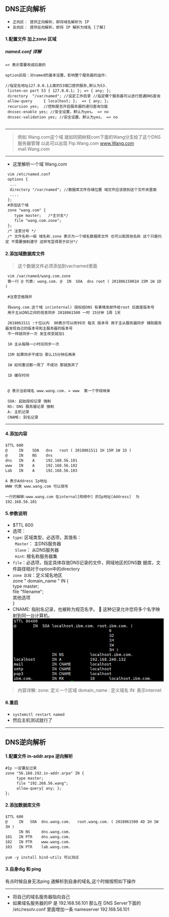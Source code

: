DNS正向解析
----
* `正向区： 提供正向解析，即将域名解析为 IP`
* `反向区： 提供反向解析，即将 IP 解析为域名 [了解]`
#### 1.配置文件 加上zone 区域 

#####  named.conf 详解
```
=> 表示需要改成后面的

option区段：对named的基本设置，影响整个服务器的运作: 
 
//指定在地址127.0.0.1上面的53端口提供服务,默认为53.
 listen-on port 53 { 127.0.0.1; }; => { any; };
 directory  "/var/named"; //设定工作目录 //指定哪个服务器可以进行普通DNS查询  
 allow-query     { localhost; };  => { any; }; 
 recursion yes;  //控制是否开启服务器的递归查询功能 
 dnssec-enable yes; //安全设置，默认为yes。 => no  
 dnssec-validation yes; //安全设置，默认为yes。 => no
 
```
-----
> 例如 Wang.com这个域 就如同把树枝com下面的Wang分支给了这个DNS服务器管理 以此可以出现 Ftp.Wang.com www.Wang.com  mail.Wang.com
----
* 这里解析一个域 Wang.com
```vim
 vim /etc/named.conf  
 options {
  ...
  directory "/var/named"; //数据库文件存储位置 域文件应该放到这个文件夹里面 
  ....
 }; 
 #添加这个域
 zone "wang.com" {
    type master;   /*主分支*/ 
    file "wang.com.zone";
 }; 
 /* 注意分号 */
 /* 文件名称一般 域名称.zone 表示为一个域名数据库文件 也可以取其他名称 这个只是约定 不需要强制遵守 这样写显得易于区分*/
```
#### 2.添加域数据库文件
> 这个数据文件必须添加到var/named里面
```
 vim /var/named/wang.com.zone
 第一行 @ 代表: wang.com. @  IN  SOA  dns root ( 20180615001H 15M 1W 1D )
 
 #注意空格隔开
 
 将wang.com.这个域 in(internal) 授权给DNS 有事情发邮件给root 后面是版本号 
 用于主从DNS之间的信息同步 2018061500 一时 15分钟 1周 1天
 
 2018061511 :十位以内  00表示可以改99次 每天 版本号 用于主从服务器同步 辅助服务器发现自己的版本号和主服务器的版本号 
 不一样就同步一次 发生改变就加1
 
 1H 主从每隔一小时后同步一次
 
 15M 如果同步不成功 那么15分钟后再来
 
 1W 如何重试都一周了 不成功 那就放弃了
 
 1D 缓存时间
 
 
 @ 表示当前域名 www.wang.com. = www  第一个字段继承  
 
 SOA: 起始授权记录 强制 
 NS: DNS 服务器记录 强制 
 A: 主机记录 
 CNAME: 别名记录
```
------
#### 4.添加内容 
``` text
$TTL 600
@     IN    SOA   dns   root ( 2018061511 1H 15M 1W 1D )
@     IN    NS    dns  
dns   IN    A     192.168.56.101
www   IN    A     192.168.56.102
Lab   IN    A     192.168.56.103

A 表示Address Ip地址
WWW 代表 www.wang.com 可以简写

一行的解释:www.wang.com 在internal[网络中] 的Ip地址[Address]  为 192.168.56.101
```
#### 5.参数说明
* $TTL 600
* 选项： 
* `type`: 区域类型，必选项，其值有： <br/>
     ` Master`： 主DNS服务器 <br/>
     ` Slave`： 从DNS服务器 <br/>
     ` Hint`: 根名称服务器集 <br/>
* `file`：必选项，指定具体存放DNS记录的文件，网域地区的DNS数 据库，文件路径相对于option中的directory
* `zone 区段`：定义域名地区  <br/>
     zone " domain_name "  IN {  <br/>
       type master;  <br/>
       file "filename";  <br/>
       其他选项  <br/>
       }  <br/>
* CNAME: 指别名记录，也被称为规范名字。  这种记录允许您将多个名字映射到同一台计算机。        
![别名实例](/Image/CNAME.png)
       
> 内容详解:  zone:  定义一个区域  domain_name : 定义域名  IN:   表示internet
#### 6.重启
* `systemctl restart named` 
* 然后主机测试就行了
----------------
DNS逆向解析
----     
#### 1.配置文件 in-addr.arpa 逆向解析

```shell
#Ip 一定要反过来
zone "56.168.192.in-addr.arpa" IN {
     type master; 
     file "192.268.56.wang";
     allow-query{ any; };
};
```
#### 2.添加数据库文件
```
$TTL 600
@     IN   SOA  dns.wang.com.   root.wang.com. ( 2018061500 4D 1H 1W 3H )
      IN NS     dns.wang.com.
101   IN PTR    dns.wang.com.
102   IN PTR    www.wang.com.
103   IN PTR    lab.wang.com.

yum -y install bind-utils 可以测试
```
#### 3.自身dig 和 ping

有点时候自身无法ping 通解析到自身的域名,这个时候按照如下操作

-----
* 将自己的域名服务器指向自己
* 如果域名服务器的IP 是 192.168.56.101 那么在 DNS Server下面的 /etc/resolv.conf 里面增加一条 nameserver 192.168.56.101
